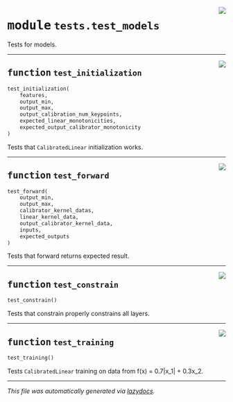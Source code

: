 <!-- markdownlint-disable -->

<a href="https://github.com/SOTAI-Labs/sotai/tree/main/tests/test_models.py#L0"><img align="right" style="float:right;" src="https://img.shields.io/badge/-source-cccccc?style=flat-square"></a>

# <kbd>module</kbd> `tests.test_models`
Tests for models. 


---

<a href="https://github.com/SOTAI-Labs/sotai/tree/main/tests/test_models.py#L13"><img align="right" style="float:right;" src="https://img.shields.io/badge/-source-cccccc?style=flat-square"></a>

## <kbd>function</kbd> `test_initialization`

```python
test_initialization(
    features,
    output_min,
    output_max,
    output_calibration_num_keypoints,
    expected_linear_monotonicities,
    expected_output_calibrator_monotonicity
)
```

Tests that `CalibratedLinear` initialization works. 


---

<a href="https://github.com/SOTAI-Labs/sotai/tree/main/tests/test_models.py#L137"><img align="right" style="float:right;" src="https://img.shields.io/badge/-source-cccccc?style=flat-square"></a>

## <kbd>function</kbd> `test_forward`

```python
test_forward(
    output_min,
    output_max,
    calibrator_kernel_datas,
    linear_kernel_data,
    output_calibrator_kernel_data,
    inputs,
    expected_outputs
)
```

Tests that forward returns expected result. 


---

<a href="https://github.com/SOTAI-Labs/sotai/tree/main/tests/test_models.py#L206"><img align="right" style="float:right;" src="https://img.shields.io/badge/-source-cccccc?style=flat-square"></a>

## <kbd>function</kbd> `test_constrain`

```python
test_constrain()
```

Tests that constrain properly constrains all layers. 


---

<a href="https://github.com/SOTAI-Labs/sotai/tree/main/tests/test_models.py#L250"><img align="right" style="float:right;" src="https://img.shields.io/badge/-source-cccccc?style=flat-square"></a>

## <kbd>function</kbd> `test_training`

```python
test_training()
```

Tests `CalibratedLinear` training on data from f(x) = 0.7|x_1| + 0.3x_2. 




---

_This file was automatically generated via [lazydocs](https://github.com/ml-tooling/lazydocs)._
